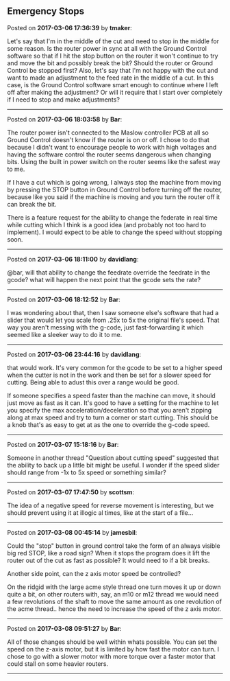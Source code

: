## Emergency Stops
Posted on **2017-03-06 17:36:39** by **tmaker**:

Let's say that I'm in the middle of the cut and need to stop in the middle for some reason.  Is the router power in sync at all with the Ground Control software so that if I hit the stop button on the router it won't continue to try and move the bit and possibly break the bit?  Should the router or Ground Control be stopped first?  Also, let's say that I'm not happy with the cut and want to made an adjustment to the feed rate in the middle of a cut.  In this case, is the Ground Control software smart enough to continue where I left off after making the adjustment?  Or will it require that I start over completely if I need to stop and make adjustments?

---

Posted on **2017-03-06 18:03:58** by **Bar**:

The router power isn't connected to the Maslow controller PCB at all so Ground Control doesn't know if the router is on or off. I chose to do that because I didn't want to encourage people to work with high voltages and having the software control the router seems dangerous when changing bits. Using the built in power switch on the router seems like the safest way to me.



If I have a cut which is going wrong, I always stop the machine from moving by pressing the STOP button in Ground Control before turning off the router, because like you said if the machine is moving and you turn the router off it can break the bit. 



There is a feature request for the ability to change the federate in real time while cutting which I think is a good idea (and probably not too hard to implement). I would expect to be able to change the speed without stopping soon.

---

Posted on **2017-03-06 18:11:00** by **davidlang**:

@bar, will that ability to change the feedrate override the feedrate in the gcode? what will happen the next point that the gcode sets the rate?

---

Posted on **2017-03-06 18:12:52** by **Bar**:

I was wondering about that, then I saw someone else's software that had a slider that would let you scale from .25x to 5x the original file's speed. That way you aren't messing with the g-code, just fast-forwarding it which seemed like a sleeker way to do it to me.

---

Posted on **2017-03-06 23:44:16** by **davidlang**:

that would work. It's very common for the gcode to be set to a higher speed when the cutter is not in the work and then be set for a slower speed for cutting. Being able to adust this over a range would be good.



If someone specifies a speed faster than the machine can move, it should just move as fast as it can. It's good to have a setting for the machine to let you specify the max acceleration/deceleration so that you aren't zipping along at max speed and try to turn a corner or start cutting. This should be a knob that's as easy to get at as the one to override the g-code speed.

---

Posted on **2017-03-07 15:18:16** by **Bar**:

Someone in another thread "Question about cutting speed" suggested that the ability to back up a little bit might be useful. I wonder if the speed slider should range from -1x to 5x speed or something similar?

---

Posted on **2017-03-07 17:47:50** by **scottsm**:

The idea of a negative speed for reverse movement is interesting, but we should prevent using it at illogic al times, like at the start of a file...

---

Posted on **2017-03-08 00:45:14** by **jamesbil**:

Could the "stop" button in ground control take the form of an always visible big red STOP, like a road sign? When it stops the program does it lift the router out of the cut as fast as possible? It would need to if a bit breaks.



Another side point, can the z axis motor speed be controlled? 

On the ridgid with the large acme style thread one turn moves it up or down quite a bit, on other routers with, say, an m10 or m12 thread we would need a few revolutions of the shaft to move the same amount as one revolution of the acme thread.. hence the need to increase the speed of the z axis motor.

---

Posted on **2017-03-08 09:51:27** by **Bar**:

All of those changes should be well within whats possible. You can set the speed on the z-axis motor, but it is limited by how fast the motor can turn. I chose to go with a slower motor with more torque over a faster motor that could stall on some heavier routers.

---

